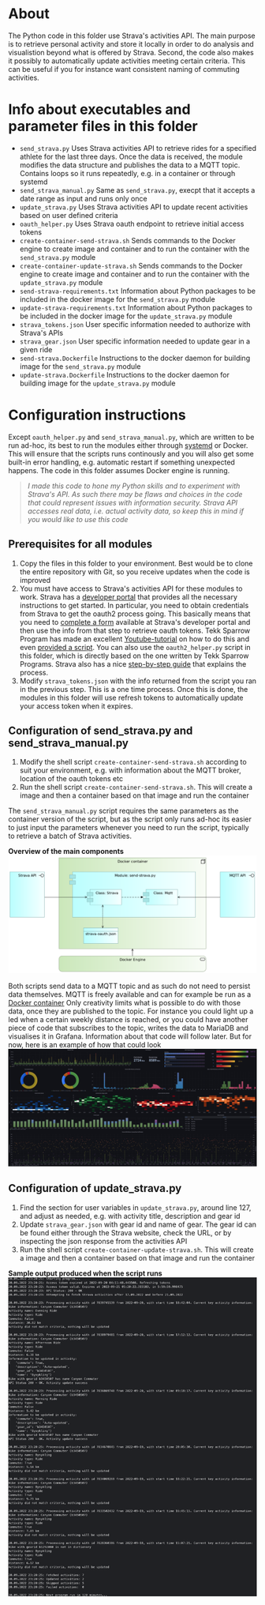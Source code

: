 # About
The Python code in this folder use Strava's activities API. The main purpose is to retrieve personal activity and store it locally in order to do analysis and visualistion beyond what is offered by Strava. Second, the code also makes it possibly to automatically update activities meeting certain criteria. This can be useful if you for instance want consistent naming of commuting activities.

# Info about executables and parameter files in this folder
- `send_strava.py`
Uses Strava activities API to retrieve rides for a specified athlete for the last three days. Once the data is received, the module modifies the data structure and publishes the data to a MQTT topic. Contains loops so it runs repeatedly, e.g. in a container or through systemd
- `send_strava_manual.py`
Same as `send_strava.py`, execpt that it accepts a date range as input and runs only once
- `update_strava.py`
Uses Strava activities API to update recent activities based on user defined criteria
- `oauth_helper.py`
Uses Strava oauth endpoint to retrieve initial access tokens
- `create-container-send-strava.sh`
Sends commands to the Docker engine to create image and container and to run the container with the `send_strava.py` module
- `create-container-update-strava.sh`
Sends commands to the Docker engine to create image and container and to run the container with the `update_strava.py` module
- `send-strava-requirements.txt`
Information about Python packages to be included in the docker image for the `send_strava.py` module
- `update-strava-requirements.txt`
Information about Python packages to be included in the docker image for the `update_strava.py` module
- `strava_tokens.json`
User specific information needed to authorize with Strava's APIs
- `strava_gear.json`
User specific information needed to update gear in a given ride
- `send-strava.Dockerfile`
Instructions to the docker daemon for building image for the `send_strava.py` module
- `update-strava.Dockerfile`
Instructions to the docker daemon for building image for the `update_strava.py` module

# Configuration instructions
Except `oauth_helper.py` and `send_strava_manual.py`, which are written to be run ad-hoc, its best to run the modules either through [systemd](https://en.wikipedia.org/wiki/Systemd) or Docker. This will ensure that the scripts runs continously and you will also get some built-in error handling, e.g. automatic restart if something unexpected happens. The code in this folder assumes Docker engine is running.

>*I made this code to hone my Python skills and to experiment with Strava's API. As such there may be flaws and choices in the code that could represent issues with information security. Strava API accesses real data, i.e. actual activity data, so keep this in mind if you would like to use this code*

## Prerequisites for all modules
1. Copy the files in this folder to your environment. Best would be to clone the entire repository with Git, so you receive updates when the code is improved
2. You must have access to Strava's activities API for these modules to work. Strava has a [developer portal](https://developers.strava.com/) that provides all the necessary instructions to get started. In particular, you need to obtain credentials from Strava to get the oauth2 process going. This basically means that you need to [complete a form](https://strava.com/settings/api) available at Strava's developer portal and then use the info from that step to retrieve oauth tokens. Tekk Sparrow Program has made an excellent [Youtube-tutorial](https://www.youtube.com/watch?v=MrODoLLkM5E) on how to do this and even [provided a script](https://github.com/tekksparrow-programs/simple-api-strava/blob/main/simple-api-strava.py). You can also use the `oauth2_helper.py` script in this folder, which is directly based on the one written by Tekk Sparrow Programs. Strava also has a nice [step-by-step guide](https://developers.strava.com/docs/getting-started/#oauth) that explains the process.
3. Modify `strava_tokens.json` with the info returned from the script you ran in the previous step. This is a one time process. Once this is done, the modules in this folder will use refresh tokens to automatically update your access token when it expires.

## Configuration of send_strava.py and send_strava_manual.py
1. Modify the shell script `create-container-send-strava.sh` according to suit your environment, e.g. with information about the MQTT broker, location of the oauth tokens etc
4. Run the shell script `create-container-send-strava.sh`. This will create a image and then a container based on that image and run the container 

The `send_strava_manual.py` script requires the same parameters as the container version of the script, but as the script only runs ad-hoc its easier to just input the parameters whenever you need to run the script, typically to retrieve a batch of Strava activities.

**Overview of the main components**
![Overview of main components](diagram.png)

Both scripts send data to a MQTT topic and as such do not need to persist data themselves. MQTT is freely available and can for example be run as a [Docker container](https://hub.docker.com/_/eclipse-mosquitto)
Only creativity limits what is possible to do with those data, once they are published to the topic. For instance you could light up a led when a certain weekly distance is reached, or you could have another piece of code that subscribes to the topic, writes the data to MariaDB and visualises it in Grafana. Information about that code will follow later. But for now, here is an example of how that could look
![Visualisation of archived transactions](visualization.png)

## Configuration of update_strava.py
1. Find the section for user variables in `update_strava.py`, around line 127, and adjust as needed, e.g. with activity title, description and gear id
2. Update `strava_gear.json` with gear id and name of gear. The gear id can be found either through the Strava website, check the URL, or by inspecting the json response from the activities API
3. Run the shell script `create-container-update-strava.sh`. This will create a image and then a container based on that image and run the container

**Sample output produced when the script runs**
![Example console output](console_output.png)